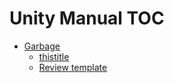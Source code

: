 Unity Manual TOC
================

 - [Garbage]()
	 - [thistitle](thistitle.md)
	 - [Review template](com.unity.docs-review.md)


